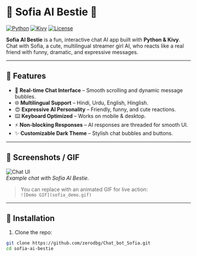 # 🎀 Sofia AI Bestie 🎀

[![Python](https://img.shields.io/badge/Python-3.10+-blue)](https://www.python.org/)
[![Kivy](https://img.shields.io/badge/Kivy-2.3-green)](https://kivy.org/)
[![License](https://img.shields.io/badge/License-MIT-yellow)](LICENSE)

**Sofia AI Bestie** is a fun, interactive chat AI app built with **Python & Kivy**.  
Chat with Sofia, a cute, multilingual streamer girl AI, who reacts like a real friend with funny, dramatic, and expressive messages.  

---

## 🌟 Features

- 💬 **Real-time Chat Interface** – Smooth scrolling and dynamic message bubbles.  
- 🌐 **Multilingual Support** – Hindi, Urdu, English, Hinglish.  
- 😍 **Expressive AI Personality** – Friendly, funny, and cute reactions.  
- ⌨️ **Keyboard Optimized** – Works on mobile & desktop.  
- ⚡ **Non-blocking Responses** – AI responses are threaded for smooth UI.  
- ✨ **Customizable Dark Theme** – Stylish chat bubbles and buttons.  

---

## 📸 Screenshots / GIF

![Chat UI](screenshot.png)  
*Example chat with Sofia AI Bestie.*

> You can replace with an animated GIF for live action:  
> `![Demo GIF](sofia_demo.gif)`

---

## 🚀 Installation

1. Clone the repo:

```bash
git clone https://github.com/zerodbg/Chat_bot_Sofia.git
cd sofia-ai-bestie
